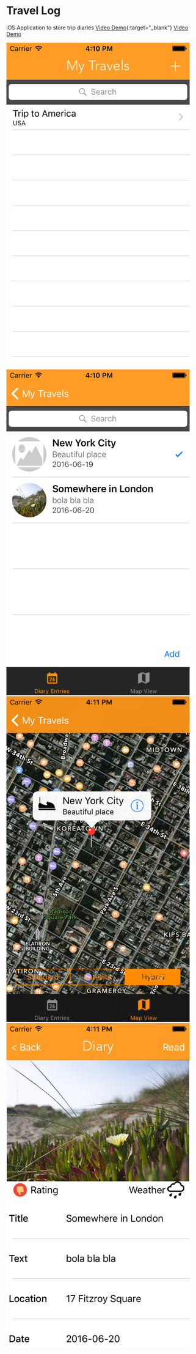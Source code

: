 # Travel Log
iOS Application to store trip diaries
[Video Demo](https://www.youtube.com/watch?v=QuAxoywjVsk){:target="_blank"}
<a href="https://www.youtube.com/watch?v=QuAxoywjVsk" target="_blank">Video Demo</a>

![Alt text](/Screen%20Shots/trips.png?raw=true "Trips View")
![Alt text](/Screen%20Shots/diary_entries.png?raw=true "Diary Entries View")
![Alt text](/Screen%20Shots/map.png?raw=true "Map View")
![Alt text](/Screen%20Shots/diary_entry_details.png?raw=true "Diary Entries Details View")
